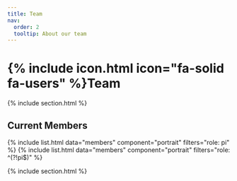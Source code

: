 ```yaml
---
title: Team
nav:
  order: 2
  tooltip: About our team
---
```


# {% include icon.html icon="fa-solid fa-users" %}Team



{% include section.html %}

## Current Members

{% include list.html data="members" component="portrait" filters="role: pi" %}
{% include list.html data="members" component="portrait" filters="role: ^(?!pi$)" %}

{% include section.html %}
